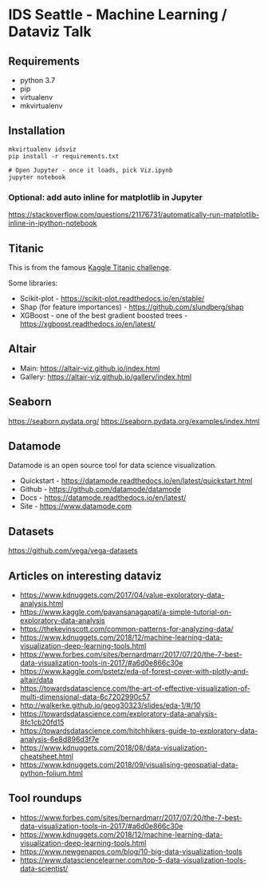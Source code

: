 # IDS Seattle - Machine Learning / Dataviz Talk

## Requirements
- python 3.7
- pip
- virtualenv
- mkvirtualenv

## Installation

```# Enter this in new Terminal sessions with 'workon idsviz'
mkvirtualenv idsviz
pip install -r requirements.txt

# Open Jupyter - once it loads, pick Viz.ipynb
jupyter notebook
```


### Optional: add auto inline for matplotlib in Jupyter

https://stackoverflow.com/questions/21176731/automatically-run-matplotlib-inline-in-ipython-notebook


## Titanic

This is from the famous [Kaggle Titanic challenge](https://www.kaggle.com/c/titanic/overview). 

Some libraries:

- Scikit-plot - https://scikit-plot.readthedocs.io/en/stable/
- Shap (for feature importances) - https://github.com/slundberg/shap
- XGBoost - one of the best gradient boosted trees - https://xgboost.readthedocs.io/en/latest/


## Altair
- Main: https://altair-viz.github.io/index.html
- Gallery: https://altair-viz.github.io/gallery/index.html


## Seaborn

https://seaborn.pydata.org/
https://seaborn.pydata.org/examples/index.html

## Datamode

Datamode is an open source tool for data science visualization.

- Quickstart - https://datamode.readthedocs.io/en/latest/quickstart.html
- Github - https://github.com/datamode/datamode
- Docs - https://datamode.readthedocs.io/en/latest/
- Site - https://www.datamode.com



## Datasets
https://github.com/vega/vega-datasets


## Articles on interesting dataviz

- https://www.kdnuggets.com/2017/04/value-exploratory-data-analysis.html
- https://www.kaggle.com/pavansanagapati/a-simple-tutorial-on-exploratory-data-analysis
- https://thekevinscott.com/common-patterns-for-analyzing-data/
- https://www.kdnuggets.com/2018/12/machine-learning-data-visualization-deep-learning-tools.html
- https://www.forbes.com/sites/bernardmarr/2017/07/20/the-7-best-data-visualization-tools-in-2017/#a6d0e866c30e
- https://www.kaggle.com/pstetz/eda-of-forest-cover-with-plotly-and-altair/data
- https://towardsdatascience.com/the-art-of-effective-visualization-of-multi-dimensional-data-6c7202990c57
- http://walkerke.github.io/geog30323/slides/eda-1/#/10
- https://towardsdatascience.com/exploratory-data-analysis-8fc1cb20fd15
- https://towardsdatascience.com/hitchhikers-guide-to-exploratory-data-analysis-6e8d896d3f7e
- https://www.kdnuggets.com/2018/08/data-visualization-cheatsheet.html
- https://www.kdnuggets.com/2018/09/visualising-geospatial-data-python-folium.html

## Tool roundups

- https://www.forbes.com/sites/bernardmarr/2017/07/20/the-7-best-data-visualization-tools-in-2017/#a6d0e866c30e
- https://www.kdnuggets.com/2018/12/machine-learning-data-visualization-deep-learning-tools.html
- https://www.newgenapps.com/blog/10-big-data-visualization-tools
- https://www.datasciencelearner.com/top-5-data-visualization-tools-data-scientist/
